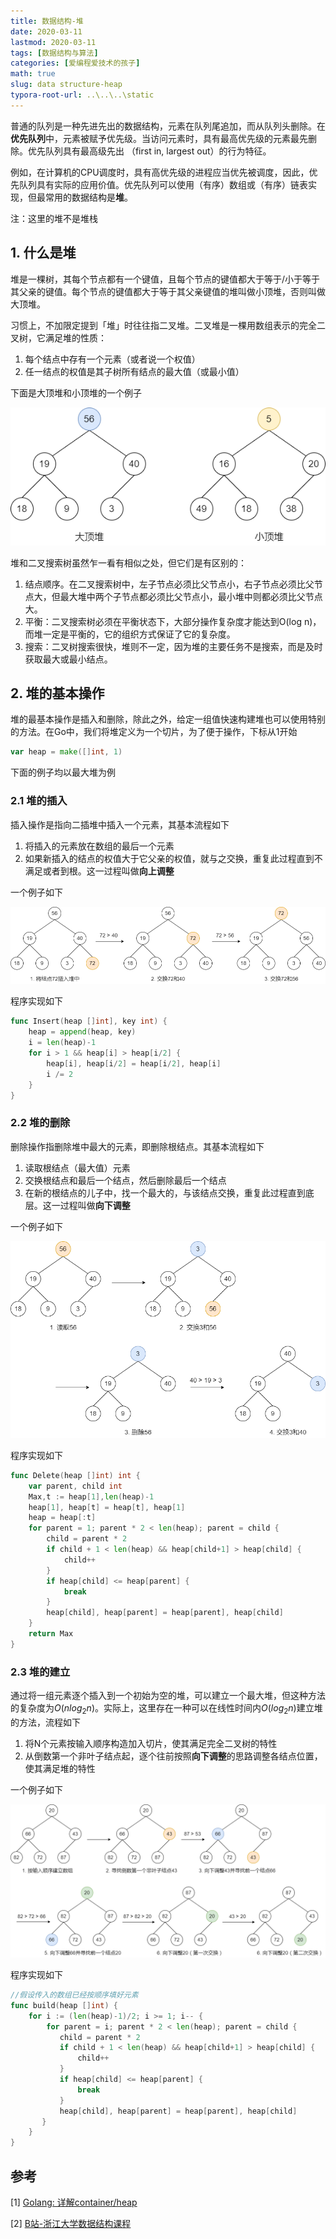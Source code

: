 ```yaml
---
title: 数据结构-堆
date: 2020-03-11
lastmod: 2020-03-11
tags: [数据结构与算法]
categories: [爱编程爱技术的孩子]
math: true
slug: data structure-heap
typora-root-url: ..\..\..\static
---
```


普通的队列是一种先进先出的数据结构，元素在队列尾追加，而从队列头删除。在**优先队列**中，元素被赋予优先级。当访问元素时，具有最高优先级的元素最先删除。优先队列具有最高级先出 （first in, largest out）的行为特征。

例如，在计算机的CPU调度时，具有高优先级的进程应当优先被调度，因此，优先队列具有实际的应用价值。优先队列可以使用（有序）数组或（有序）链表实现，但最常用的数据结构是**堆**。

注：这里的堆不是堆栈

## 1. 什么是堆

堆是一棵树，其每个节点都有一个键值，且每个节点的键值都大于等于/小于等于其父亲的键值。每个节点的键值都大于等于其父亲键值的堆叫做小顶堆，否则叫做大顶堆。

习惯上，不加限定提到「堆」时往往指二叉堆。二叉堆是一棵用数组表示的完全二叉树，它满足堆的性质：

1. 每个结点中存有一个元素（或者说一个权值）
2. 任一结点的权值是其子树所有结点的最大值（或最小值）

下面是大顶堆和小顶堆的一个例子

![大顶堆与小顶堆示例](/images/数据结构-堆/8EHOyj.png)

堆和二叉搜索树虽然乍一看有相似之处，但它们是有区别的：

1. 结点顺序。在二叉搜索树中，左子节点必须比父节点小，右子节点必须比父节点大，但最大堆中两个子节点都必须比父节点小，最小堆中则都必须比父节点大。
2. 平衡：二叉搜索树必须在平衡状态下，大部分操作复杂度才能达到O(log n)，而堆一定是平衡的，它的组织方式保证了它的复杂度。
3. 搜索：二叉树搜索很快，堆则不一定，因为堆的主要任务不是搜索，而是及时获取最大或最小结点。

## 2. 堆的基本操作

堆的最基本操作是插入和删除，除此之外，给定一组值快速构建堆也可以使用特别的方法。在Go中，我们将堆定义为一个切片，为了便于操作，下标从1开始

```go
var heap = make([]int, 1)
```

下面的例子均以最大堆为例

### 2.1 堆的插入

插入操作是指向二插堆中插入一个元素，其基本流程如下

1. 将插入的元素放在数组的最后一个元素
2. 如果新插入的结点的权值大于它父亲的权值，就与之交换，重复此过程直到不满足或者到根。这一过程叫做**向上调整**

一个例子如下

![堆的插入](/images/数据结构-堆/8EbZ01.png)

程序实现如下

```go
func Insert(heap []int], key int) {
    heap = append(heap, key)
    i = len(heap)-1
    for i > 1 && heap[i] > heap[i/2] {
        heap[i], heap[i/2] = heap[i/2], heap[i]
        i /= 2
    }
}
```

### 2.2 堆的删除

删除操作指删除堆中最大的元素，即删除根结点。其基本流程如下

1. 读取根结点（最大值）元素
2. 交换根结点和最后一个结点，然后删除最后一个结点
3. 在新的根结点的儿子中，找一个最大的，与该结点交换，重复此过程直到底层。这一过程叫做**向下调整**

一个例子如下

![堆的删除](/images/数据结构-堆/8EbGnA.png)

程序实现如下

```go
func Delete(heap []int) int {
    var parent, child int
    Max,t := heap[1],len(heap)-1
    heap[1], heap[t] = heap[t], heap[1]
    heap = heap[:t]
    for parent = 1; parent * 2 < len(heap); parent = child {
        child = parent * 2
        if child + 1 < len(heap) && heap[child+1] > heap[child] {
            child++
        }
        if heap[child] <= heap[parent] {
            break
        }
        heap[child], heap[parent] = heap[parent], heap[child]        
    } 
    return Max
}
```

### 2.3 堆的建立

通过将一组元素逐个插入到一个初始为空的堆，可以建立一个最大堆，但这种方法的复杂度为$O(n log_2n)$。实际上，这里存在一种可以在线性时间内$O(log_2n)$建立堆的方法，流程如下

1. 将N个元素按输入顺序构造加入切片，使其满足完全二叉树的特性
2. 从倒数第一个非叶子结点起，逐个往前按照**向下调整**的思路调整各结点位置，使其满足堆的特性

一个例子如下

![堆的建立](/images/数据结构-堆/8Ebah8.png)

程序实现如下

```go
//假设传入的数组已经按顺序填好元素
func build(heap []int) {
    for i := (len(heap)-1)/2; i >= 1; i-- {
        for parent = i; parent * 2 < len(heap); parent = child {
           child = parent * 2
           if child + 1 < len(heap) && heap[child+1] > heap[child] {
               child++
           }
           if heap[child] <= heap[parent] {
               break
           }
           heap[child], heap[parent] = heap[parent], heap[child]        
       }        
    } 
}
```

## 参考

[1] [Golang: 详解container/heap](https://ieevee.com/tech/2018/01/29/go-heap.html)

[2] [B站-浙江大学数据结构课程](https://www.bilibili.com/video/av43521866?p=51)